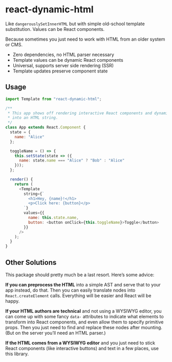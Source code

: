 # react-dynamic-html

Like `dangerouslySetInnerHTML` but with simple old-school template substitution.
Values can be React components.

Because sometimes you just need to work with HTML from an older system or CMS.

- Zero dependencies, no HTML parser necessary
- Template values can be dynamic React components
- Universal, supports server side rendering (SSR)
- Template updates preserve component state

## Usage

```js
import Template from "react-dynamic-html";

/**
 * This app shows off rendering interactive React components and dynamic values
 * into an HTML string.
 */
class App extends React.Component {
  state = {
    name: "Alice"
  };

  toggleName = () => {
    this.setState(state => ({
      name: state.name === "Alice" ? "Bob" : "Alice"
    }));
  };

  render() {
    return (
      <Template
        string={`
          <h1>Hey, {name}!</h1>
          <p>Click here: {button}</p>
        `}
        values={{
          name: this.state.name,
          button: <button onClick={this.toggleName}>Toggle</button>
        }}
      />
    );
  }
}
```

## Other Solutions

This package should pretty much be a last resort. Here’s some advice:

**If you can preprocess the HTML** into a simple AST and serve that to your app
instead, do that. Then you can easily translate nodes into `React.createElement`
calls. Everything will be easier and React will be happy.

**If your HTML authors are technical** and not using a WYSIWYG editor, you
can come up with some fancy `data-` attributes to indicate what elements to
transform into React components, and even allow them to specify primitive props.
Then you just need to find and replace these nodes after mounting. (But on the
server you’ll need an HTML parser.)

**If the HTML comes from a WYSIWYG editor** and you just need to stick React
components (like interactive buttons) and text in a few places, use this
library.
